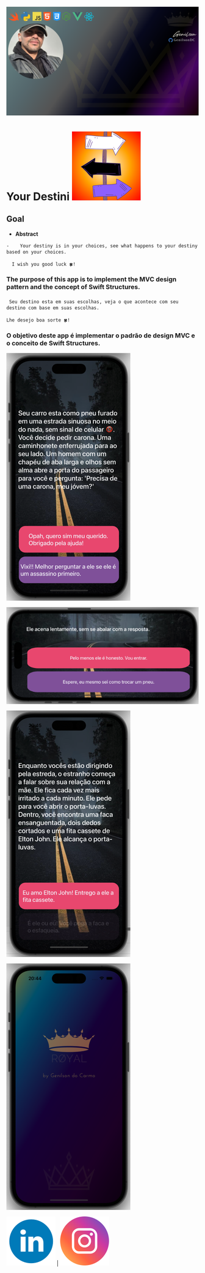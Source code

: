 

![GenilsonDC Banner](Documentation/GitGenilsonDC.png)

# Your Destini  ![iconDestiniApp](Documentation/icon.png)

##  Goal

-    **Abstract**

   ```
   -    Your destiny is in your choices, see what happens to your destiny based on your choices.
   
   	 I wish you good luck 🍀!
   ```
   
   

###    The purpose of this app is to implement the MVC design pattern and the concept of Swift Structures.





####  

```
 Seu destino esta em suas escolhas, veja o que acontece com seu destino com base em suas escolhas. 

Lhe desejo boa sorte 🍀!

```

### O objetivo deste app é implementar o padrão de design MVC e o conceito de Swift Structures.



![startApp](Documentation/startApp.png)

![Layout ok](Documentation/horizontal.png)

![interation](Documentation/buttonPressed.png)



![Splash](Documentation/LauncScreen.png)

[![linkedin](Documentation/linkedin_icon.png)](https://www.linkedin.com/in/genilson-do-carmo-8a42b89a/)   |   [![instagrm](Documentation/instag.png)](https://www.instagram.com/genilson_carmo/) 

